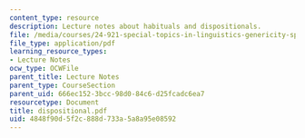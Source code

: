 ```yaml
---
content_type: resource
description: Lecture notes about habituals and dispositionals.
file: /media/courses/24-921-special-topics-in-linguistics-genericity-spring-2007/4848f90d5f2c888d733a5a8a95e08592_dispositional.pdf
file_type: application/pdf
learning_resource_types:
- Lecture Notes
ocw_type: OCWFile
parent_title: Lecture Notes
parent_type: CourseSection
parent_uid: 666ec152-3bcc-98d0-84c6-d25fcadc6ea7
resourcetype: Document
title: dispositional.pdf
uid: 4848f90d-5f2c-888d-733a-5a8a95e08592
---
```

